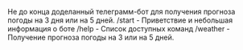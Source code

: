 Не до конца доделанный телеграмм-бот для получения прогноза погоды на 3 дня или на 5 дней. 
/start - Приветствие и небольшая информация о боте 
/help - Список доступных команд 
/weather - Получение прогноза погоды на 3 или на 5 дней. 
